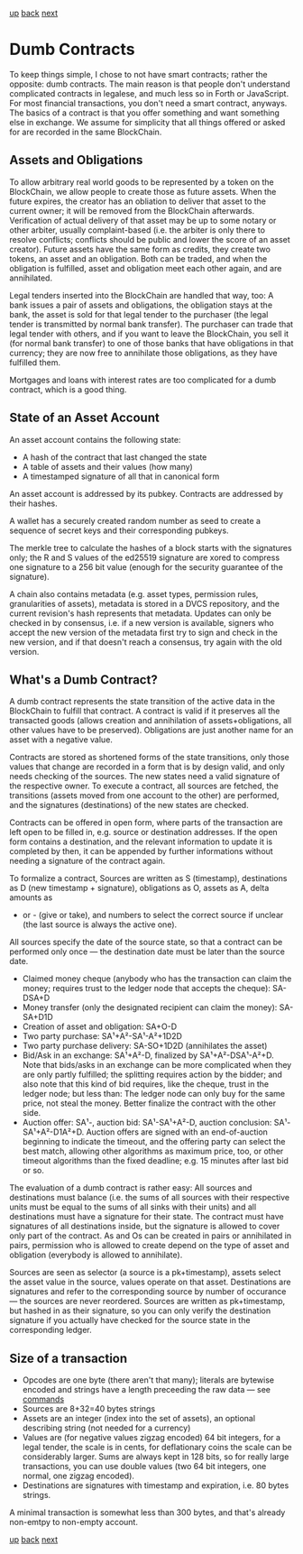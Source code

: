 [up](squid.md) [back](squid-fed.md) [next](squid-literature.md)

# Dumb Contracts

To keep things simple, I chose to not have smart contracts; rather the
opposite: dumb contracts.  The main reason is that people don't understand
complicated contracts in legalese, and much less so in Forth or JavaScript.
For most financial transactions, you don't need a smart contract, anyways.
The basics of a contract is that you offer something and want something else
in exchange.  We assume for simplicity that all things offered or asked for
are recorded in the same BlockChain.

## Assets and Obligations

To allow arbitrary real world goods to be represented by a token on the
BlockChain, we allow people to create those as future assets.  When the future
expires, the creator has an obliation to deliver that asset to the current
owner; it will be removed from the BlockChain afterwards.  Verification of
actual delivery of that asset may be up to some notary or other arbiter,
usually complaint-based (i.e. the arbiter is only there to resolve conflicts;
conflicts should be public and lower the score of an asset creator).  Future
assets have the same form as credits, they create two tokens, an asset and an
obligation.  Both can be traded, and when the obligation is fulfilled, asset
and obligation meet each other again, and are annihilated.

Legal tenders inserted into the BlockChain are handled that way, too: A bank
issues a pair of assets and obligations, the obligation stays at the bank, the
asset is sold for that legal tender to the purchaser (the legal tender is
transmitted by normal bank transfer).  The purchaser can trade that legal
tender with others, and if you want to leave the BlockChain, you sell it (for
normal bank transfer) to one of those banks that have obligations in that
currency; they are now free to annihilate those obligations, as they have
fulfilled them.

Mortgages and loans with interest rates are too complicated for a dumb
contract, which is a good thing.

## State of an Asset Account

An asset account contains the following state:

+ A hash of the contract that last changed the state
+ A table of assets and their values (how many)
+ A timestamped signature of all that in canonical form

An asset account is addressed by its pubkey.  Contracts are addressed by their
hashes.

A wallet has a securely created random number as seed to create a sequence of
secret keys and their corresponding pubkeys.

The merkle tree to calculate the hashes of a block starts with the signatures
only; the R and S values of the ed25519 signature are xored to compress one
signature to a 256 bit value (enough for the security guarantee of the
signature).

A chain also contains metadata (e.g. asset types, permission rules,
granularities of assets), metadata is stored in a DVCS repository, and the
current revision's hash represents that metadata.  Updates can only be checked
in by consensus, i.e. if a new version is available, signers who accept the
new version of the metadata first try to sign and check in the new version,
and if that doesn't reach a consensus, try again with the old version.

## What's a Dumb Contract?

A dumb contract represents the state transition of the active data in the
BlockChain to fulfill that contract.  A contract is valid if it preserves all
the transacted goods (allows creation and annihilation of assets+obligations,
all other values have to be preserved).  Obligations are just another name for
an asset with a negative value.

Contracts are stored as shortened forms of the state transitions, only those
values that change are recorded in a form that is by design valid, and only
needs checking of the sources.  The new states need a valid signature of the
respective owner.  To execute a contract, all sources are fetched, the
transitions (assets moved from one account to the other) are performed, and
the signatures (destinations) of the new states are checked.

Contracts can be offered in open form, where parts of the transaction are left
open to be filled in, e.g. source or destination addresses.  If the open form
contains a destination, and the relevant information to update it is completed
by then, it can be appended by further informations without needing a
signature of the contract again.

To formalize a contract, Sources are written as S (timestamp), destinations as
D (new timestamp + signature), obligations as O, assets as A, delta amounts as
+ or - (give or take), and numbers to select the correct source if unclear
(the last source is always the active one).

All sources specify the date of the source state, so that a contract can be
performed only once — the destination date must be later than the source date.

+ Claimed money cheque (anybody who has the transaction can claim the money;
  requires trust to the ledger node that accepts the cheque): SA-DSA+D
+ Money transfer (only the designated recipient can claim the money): SA-SA+D1D
+ Creation of asset and obligation: SA+O-D
+ Two party purchase: SA¹+A²-SA¹-A²+1D2D
+ Two party purchase delivery: SA-SO+1D2D (annihilates the asset)
+ Bid/Ask in an exchange: SA¹+A²-D, finalized by SA¹+A²-DSA¹-A²+D. Note that
  bids/asks in an exchange can be more complicated when they are only partly
  fulfilled; the splitting requires action by the bidder; and also note that
  this kind of bid requires, like the cheque, trust in the ledger node; but
  less than: The ledger node can only buy for the same price, not steal the
  money.
  Better finalize the contract with the other side.
+ Auction offer: SA¹-, auction bid: SA¹-SA¹+A²-D, auction conclusion:
  SA¹-SA¹+A²-D1A²+D. Auction offers are signed with an end-of-auction
  beginning to indicate the timeout, and the offering party can select the
  best match, allowing other algorithms as maximum price, too, or other
  timeout algorithms than the fixed deadline; e.g. 15 minutes after last bid
  or so.

The evaluation of a dumb contract is rather easy: All sources and destinations
must balance (i.e. the sums of all sources with their respective units must be
equal to the sums of all sinks with their units) and all destinations must
have a signature for their state.  The contract must have signatures of all
destinations inside, but the signature is allowed to cover only part of the
contract.  As and Os can be created in pairs or annihilated in pairs,
permission who is allowed to create depend on the type of asset and obligation
(everybody is allowed to annihilate).

Sources are seen as selector (a source is a pk+timestamp), assets select the
asset value in the source, values operate on that asset.  Destinations are
signatures and refer to the corresponding source by number of occurance — the
sources are never reordered.  Sources are written as pk+timestamp, but hashed
in as their signature, so you can only verify the destination signature if you
actually have checked for the source state in the corresponding ledger.

## Size of a transaction

+ Opcodes are one byte (there aren't that many); literals are bytewise encoded
  and strings have a length preceeding the raw data — see
  [commands](commands.md)
+ Sources are 8+32=40 bytes strings
+ Assets are an integer (index into the set of assets), an optional describing
  string (not needed for a currency)
+ Values are (for negative values zigzag encoded) 64 bit integers, for a legal
  tender, the scale is in cents, for deflationary coins the scale can be
  considerably larger.  Sums are always kept in 128 bits, so for really large
  transactions, you can use double values (two 64 bit integers, one normal,
  one zigzag encoded).
+ Destinations are signatures with timestamp and expiration, i.e. 80 bytes
  strings.

A minimal transaction is somewhat less than 300 bytes, and that's already
non-emtpy to non-empty account.

[up](squid.md) [back](squid-fed.md) [next](squid-literature.md)
